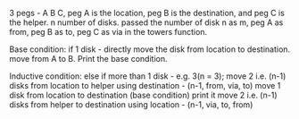 3 pegs - A B C, peg A is the location, peg B is the destination, and peg C is the helper.
n number of disks.
passed the number of disk n as m, peg A as from, peg B as to, peg C as via in the towers function.

Base condition:
if 1 disk - directly move the disk from location to destination. move from A to B.
Print the base condition.

Inductive condition:
else if more than 1 disk - e.g. 3(n = 3);
move 2 i.e. (n-1) disks from location to helper using destination - (n-1, from, via, to)
move 1 disk from location to destination (base condition) print it
move 2 i.e. (n-1) disks from helper to destination using location - (n-1, via, to, from)
